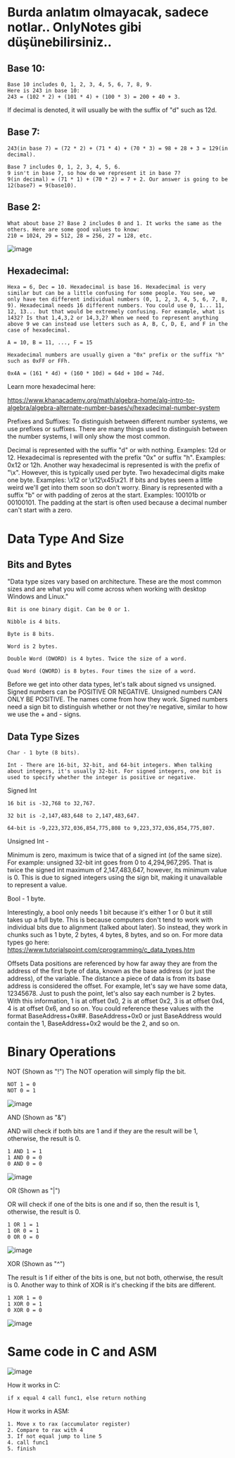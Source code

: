 # Burda anlatım olmayacak, sadece notlar.. OnlyNotes gibi düşünebilirsiniz..

## Base 10:

```We mortal humans use the decimal (base 10) system.
Base 10 includes 0, 1, 2, 3, 4, 5, 6, 7, 8, 9.
Here is 243 in base 10:
243 = (102 * 2) + (101 * 4) + (100 * 3) = 200 + 40 + 3.
```

If decimal is denoted, it will usually be with the suffix of "d" such as 12d.

## Base 7:
```We can apply this to any base. For example, 243 in base 7:
243(in base 7) = (72 * 2) + (71 * 4) + (70 * 3) = 98 + 28 + 3 = 129(in decimal).

Base 7 includes 0, 1, 2, 3, 4, 5, 6.
9 isn't in base 7, so how do we represent it in base 7?
9(in decimal) = (71 * 1) + (70 * 2) = 7 + 2. Our answer is going to be 12(base7) = 9(base10).
```

## Base 2:
```
What about base 2? Base 2 includes 0 and 1. It works the same as the others. Here are some good values to know:
210 = 1024, 29 = 512, 28 = 256, 27 = 128, etc.
```
![image](https://github.com/jackalkarlos/assembly-and-bo-and-be/assets/88983987/ed0e28f7-cc15-4187-b2d7-ef2e2a241b54)

## Hexadecimal:
```
Hexa = 6, Dec = 10. Hexadecimal is base 16. Hexadecimal is very similar but can be a little confusing for some people. You see, we only have ten different individual numbers (0, 1, 2, 3, 4, 5, 6, 7, 8, 9). Hexadecimal needs 16 different numbers. You could use 0, 1... 11, 12, 13... but that would be extremely confusing. For example, what is 1432? Is that 1,4,3,2 or 14,3,2? When we need to represent anything above 9 we can instead use letters such as A, B, C, D, E, and F in the case of hexadecimal.

A = 10, B = 11, ..., F = 15

Hexadecimal numbers are usually given a "0x" prefix or the suffix "h" such as 0xFF or FFh.

0x4A = (161 * 4d) + (160 * 10d) = 64d + 10d = 74d.
```
Learn more hexadecimal here:

https://www.khanacademy.org/math/algebra-home/alg-intro-to-algebra/algebra-alternate-number-bases/v/hexadecimal-number-system

Prefixes and Suffixes:
To distinguish between different number systems, we use prefixes or suffixes. There are many things used to distinguish between the number systems, I will only show the most common.

Decimal is represented with the suffix "d" or with nothing. Examples: 12d or 12.
Hexadecimal is represented with the prefix "0x" or suffix "h". Examples: 0x12 or 12h. Another way hexadecimal is represented is with the prefix of "\x". However, this is typically used per byte. Two hexadecimal digits make one byte. Examples: \x12 or \x12\x45\x21. If bits and bytes seem a little weird we'll get into them soon so don't worry.
Binary is represented with a suffix "b" or with padding of zeros at the start. Examples: 100101b or 00100101. The padding at the start is often used because a decimal number can't start with a zero.



# Data Type And Size
## Bits and Bytes

"Data type sizes vary based on architecture. These are the most common sizes and are what you will come across when working with desktop Windows and Linux."

`Bit is one binary digit. Can be 0 or 1.`

`Nibble is 4 bits.`

`Byte is 8 bits.`

`Word is 2 bytes.`

`Double Word (DWORD) is 4 bytes. Twice the size of a word.`

`Quad Word (QWORD) is 8 bytes. Four times the size of a word.`


Before we get into other data types, let's talk about signed vs unsigned. Signed numbers can be POSITIVE OR NEGATIVE. Unsigned numbers CAN ONLY BE POSITIVE. The names come from how they work. Signed numbers need a sign bit to distinguish whether or not they're negative, similar to how we use the + and - signs.

## Data Type Sizes
`Char - 1 byte (8 bits).`

`Int - There are 16-bit, 32-bit, and 64-bit integers. When talking about integers, it's usually 32-bit. For signed integers, one bit is used to specify whether the integer is positive or negative.`

Signed Int

`16 bit is -32,768 to 32,767.`

`32 bit is -2,147,483,648 to 2,147,483,647.`

`64-bit is -9,223,372,036,854,775,808 to 9,223,372,036,854,775,807.`


Unsigned Int - 

Minimum is zero, maximum is twice that of a signed int (of the same size). For example: unsigned 32-bit int goes from 0 to 4,294,967,295. That is twice the signed int maximum of 2,147,483,647, however, its minimum value is 0. This is due to signed integers using the sign bit, making it unavailable to represent a value.

Bool - 1 byte. 

Interestingly, a bool only needs 1 bit because it's either 1 or 0 but it still takes up a full byte. This is because computers don't tend to work with individual bits due to alignment (talked about later). So instead, they work in chunks such as 1 byte, 2 bytes, 4 bytes, 8 bytes, and so on.
For more data types go here: https://www.tutorialspoint.com/cprogramming/c_data_types.htm

Offsets
Data positions are referenced by how far away they are from the address of the first byte of data, known as the base address (or just the address), of the variable. The distance a piece of data is from its base address is considered the offset. For example, let's say we have some data, 12345678. Just to push the point, let's also say each number is 2 bytes. With this information, 1 is at offset 0x0, 2 is at offset 0x2, 3 is at offset 0x4, 4 is at offset 0x6, and so on. You could reference these values with the format BaseAddress+0x##. BaseAddress+0x0 or just BaseAddress would contain the 1, BaseAddress+0x2 would be the 2, and so on.


# Binary Operations

NOT (Shown as "!")
The NOT operation will simply flip the bit.

```
NOT 1 = 0
NOT 0 = 1
```

![image](https://github.com/jackalkarlos/assembly-and-bo-and-be/assets/88983987/817817fd-0e60-49b9-b732-14385e90075c)

AND (Shown as "&")

AND will check if both bits are 1 and if they are the result will be 1, otherwise, the result is 0.

```
1 AND 1 = 1
1 AND 0 = 0
0 AND 0 = 0
```

![image](https://github.com/jackalkarlos/assembly-and-bo-and-be/assets/88983987/a87dc529-557c-438a-94ed-0a481616bb34)

OR (Shown as "|")

OR will check if one of the bits is one and if so, then the result is 1, otherwise, the result is 0.

```
1 OR 1 = 1
1 OR 0 = 1
0 OR 0 = 0
```

![image](https://github.com/jackalkarlos/assembly-and-bo-and-be/assets/88983987/75e55ca6-c6d3-4c9b-baff-1099bb804295)

XOR (Shown as "^")

The result is 1 if either of the bits is one, but not both, otherwise, the result is 0. Another way to think of XOR is it's checking if the bits are different.

```
1 XOR 1 = 0
1 XOR 0 = 1
0 XOR 0 = 0
```

![image](https://github.com/jackalkarlos/assembly-and-bo-and-be/assets/88983987/d9f1fe63-0763-4843-a3c2-ce08fece1392)


# Same code in C and ASM

![image](https://github.com/jackalkarlos/assembly-and-bo-and-be/assets/88983987/04e9909e-6ef2-4820-a66e-b2c0e5e855d6)

How it works in C:

`if x equal 4 call func1, else return nothing`

How it works in ASM:
```
1. Move x to rax (accumulator register)
2. Compare to rax with 4
3. If not equal jump to line 5
4. call func1
5. finish






